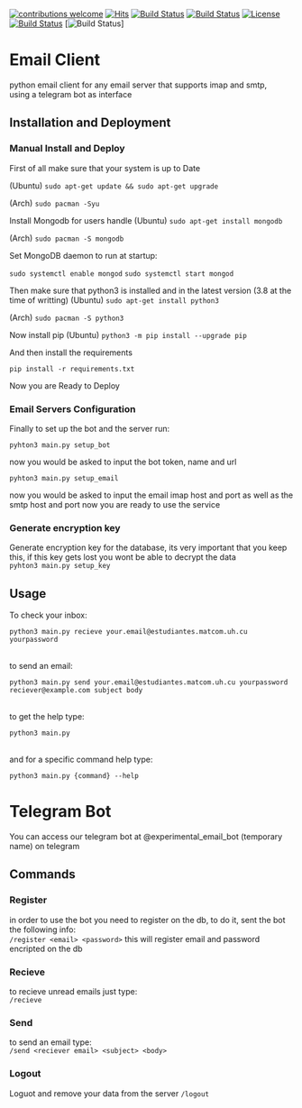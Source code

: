 [![contributions welcome](https://img.shields.io/badge/contributions-welcome-brightgreen.svg?style=flat)](https://github.com/dwyl/esta/issues)
[![Hits](https://hits.seeyoufarm.com/api/count/incr/badge.svg?url=https%3A%2F%2Fgithub.com%2FJavierOramas%2FTelegram-Mail&count_bg=%233D91C8&title_bg=%23555555&icon=&icon_color=%23E7E7E7&title=hits&edge_flat=false)](https://hits.seeyoufarm.com)
[![Build Status](https://img.shields.io/github/forks/Telegram-Mail/email-client.svg)](https://github.com/Telegram-Mail/email-client) [![Build Status](https://img.shields.io/github/stars/Telegram-Mail/email-client.svg)](https://github.com/Telegram-Mail/email-client) [![License](https://img.shields.io/github/license/Telegram-Mail/email-client.svg)](https://github.com/Telegram-Mail/email-client) [![Build Status](https://img.shields.io/travis/Telegram-Mail/email-client/master.svg)](https://travis-ci.org/Telegram-Mail/email-client)
[![Build Status](https://img.shields.io/badge/Powered_by-pyrogram-orange?style=flat&logo=pyrogram)]
# Email Client 

python email client for any email server that supports imap and smtp,   
using a telegram bot as interface

## Installation and Deployment


### Manual Install and Deploy


First of all make sure that your system is up to Date

(Ubuntu) `sudo apt-get update && sudo apt-get upgrade`

(Arch) `sudo pacman -Syu`

Install Mongodb for users handle
(Ubuntu) `sudo apt-get install mongodb`

(Arch) `sudo pacman -S mongodb`

Set MongoDB daemon to run at startup:

`sudo systemctl enable mongod`
`sudo systemctl start mongod`

Then make sure that python3 is installed and in the latest version (3.8 at the time of writting)
(Ubuntu) `sudo apt-get install python3`

(Arch) `sudo pacman -S python3`

Now install pip
(Ubuntu) `python3 -m pip install --upgrade pip`

And then install the requirements

`pip install -r requirements.txt`

Now you are Ready to Deploy

### Email Servers Configuration

Finally to set up the bot and the server run: </br>

`pyhton3 main.py setup_bot` 

now you would be asked to input the bot token, name and url

`pyhton3 main.py setup_email` 

now you would be asked to input the email imap host and port as well as the smtp host and port
now you are ready to use the service

### Generate encryption key
Generate encryption key for the database, its very important that you keep this, if this key
gets lost you wont be able to decrypt the data</br>
`pyhton3 main.py setup_key` 


## Usage 

To check your inbox:</br>

`python3 main.py recieve your.email@estudiantes.matcom.uh.cu yourpassword`

</br>to send an email:</br>

`python3 main.py send your.email@estudiantes.matcom.uh.cu yourpassword reciever@example.com subject body`

</br>to get the help type:</br>

`python3 main.py`

</br>and for a specific command help type:</br>

`python3 main.py {command} --help`

# Telegram Bot

You can access our telegram bot at @experimental_email_bot (temporary name) on telegram

## Commands

### Register
in order to use the bot you need to register on the db, to do it, sent the bot the following info:</br>
`/register <email> <password>`
this will register email and password encripted on the db

### Recieve
to recieve unread emails just type:</br>
`/recieve`

### Send
to send an email type:</br>
`/send <reciever email> <subject> <body>`

### Logout
Loguot and remove your data from the server
`/logout`
